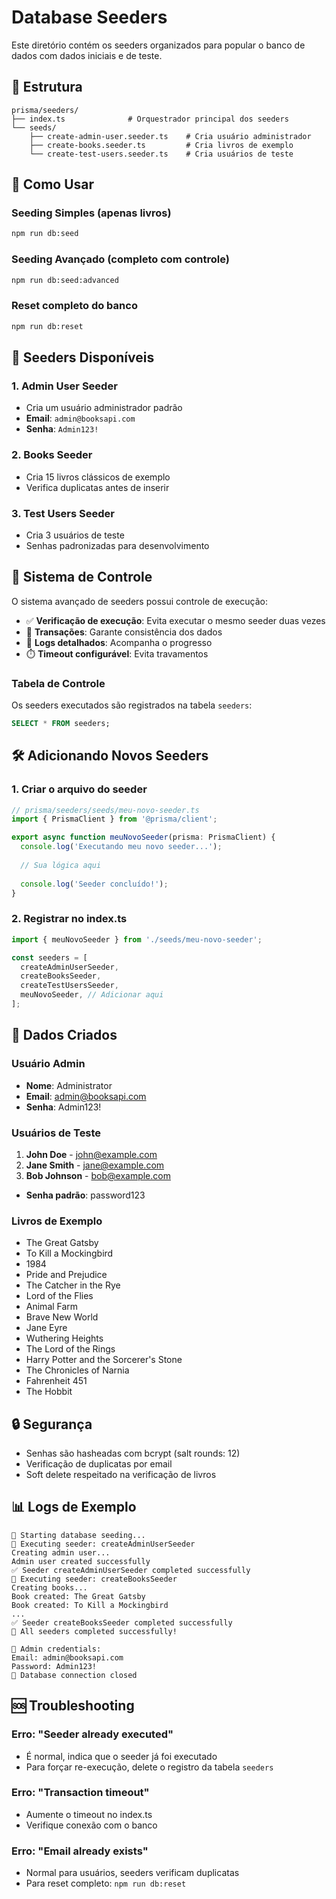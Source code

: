 # Database Seeders

Este diretório contém os seeders organizados para popular o banco de dados com dados iniciais e de teste.

## 📁 Estrutura

```
prisma/seeders/
├── index.ts              # Orquestrador principal dos seeders
└── seeds/
    ├── create-admin-user.seeder.ts    # Cria usuário administrador
    ├── create-books.seeder.ts         # Cria livros de exemplo
    └── create-test-users.seeder.ts    # Cria usuários de teste
```

## 🚀 Como Usar

### Seeding Simples (apenas livros)
```bash
npm run db:seed
```

### Seeding Avançado (completo com controle)
```bash
npm run db:seed:advanced
```

### Reset completo do banco
```bash
npm run db:reset
```

## 📝 Seeders Disponíveis

### 1. **Admin User Seeder**
- Cria um usuário administrador padrão
- **Email**: `admin@booksapi.com`
- **Senha**: `Admin123!`

### 2. **Books Seeder**
- Cria 15 livros clássicos de exemplo
- Verifica duplicatas antes de inserir

### 3. **Test Users Seeder**
- Cria 3 usuários de teste
- Senhas padronizadas para desenvolvimento

## 🔄 Sistema de Controle

O sistema avançado de seeders possui controle de execução:

- ✅ **Verificação de execução**: Evita executar o mesmo seeder duas vezes
- 🔄 **Transações**: Garante consistência dos dados
- 📝 **Logs detalhados**: Acompanha o progresso
- ⏱️ **Timeout configurável**: Evita travamentos

### Tabela de Controle

Os seeders executados são registrados na tabela `seeders`:

```sql
SELECT * FROM seeders;
```

## 🛠️ Adicionando Novos Seeders

### 1. Criar o arquivo do seeder
```typescript
// prisma/seeders/seeds/meu-novo-seeder.ts
import { PrismaClient } from '@prisma/client';

export async function meuNovoSeeder(prisma: PrismaClient) {
  console.log('Executando meu novo seeder...');
  
  // Sua lógica aqui
  
  console.log('Seeder concluído!');
}
```

### 2. Registrar no index.ts
```typescript
import { meuNovoSeeder } from './seeds/meu-novo-seeder';

const seeders = [
  createAdminUserSeeder,
  createBooksSeeder,
  createTestUsersSeeder,
  meuNovoSeeder, // Adicionar aqui
];
```

## 🎯 Dados Criados

### Usuário Admin
- **Nome**: Administrator
- **Email**: admin@booksapi.com
- **Senha**: Admin123!

### Usuários de Teste
1. **John Doe** - john@example.com
2. **Jane Smith** - jane@example.com  
3. **Bob Johnson** - bob@example.com
- **Senha padrão**: password123

### Livros de Exemplo
- The Great Gatsby
- To Kill a Mockingbird
- 1984
- Pride and Prejudice
- The Catcher in the Rye
- Lord of the Flies
- Animal Farm
- Brave New World
- Jane Eyre
- Wuthering Heights
- The Lord of the Rings
- Harry Potter and the Sorcerer's Stone
- The Chronicles of Narnia
- Fahrenheit 451
- The Hobbit

## 🔒 Segurança

- Senhas são hasheadas com bcrypt (salt rounds: 12)
- Verificação de duplicatas por email
- Soft delete respeitado na verificação de livros

## 📊 Logs de Exemplo

```
🌱 Starting database seeding...
🔄 Executing seeder: createAdminUserSeeder
Creating admin user...
Admin user created successfully
✅ Seeder createAdminUserSeeder completed successfully
🔄 Executing seeder: createBooksSeeder
Creating books...
Book created: The Great Gatsby
Book created: To Kill a Mockingbird
...
✅ Seeder createBooksSeeder completed successfully
🎉 All seeders completed successfully!

📧 Admin credentials:
Email: admin@booksapi.com
Password: Admin123!
🔌 Database connection closed
```

## 🆘 Troubleshooting

### Erro: "Seeder already executed"
- É normal, indica que o seeder já foi executado
- Para forçar re-execução, delete o registro da tabela `seeders`

### Erro: "Transaction timeout"
- Aumente o timeout no index.ts
- Verifique conexão com o banco

### Erro: "Email already exists"
- Normal para usuários, seeders verificam duplicatas
- Para reset completo: `npm run db:reset`
